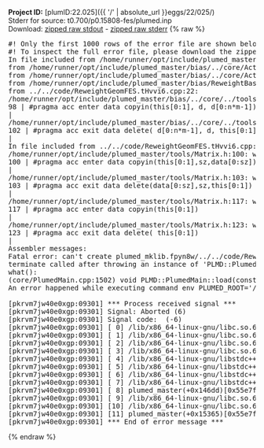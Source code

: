 **Project ID:** [plumID:22.025]({{ '/' | absolute_url }}eggs/22/025/)  
Stderr for source:  t0.700/p0.15808-fes/plumed.inp   
Download: [zipped raw stdout](plumed.inp.plumed_master.stdout.txt.zip) - [zipped raw stderr](plumed.inp.plumed_master.stderr.txt.zip) 
{% raw %}
<pre>
#! Only the first 1000 rows of the error file are shown below
#! To inspect the full error file, please download the zipped raw stderr file above
In file included from /home/runner/opt/include/plumed_master/bias/../core/../tools/Tools.h:27,
from /home/runner/opt/include/plumed_master/bias/../core/Action.h:28,
from /home/runner/opt/include/plumed_master/bias/../core/ActionWithValue.h:25,
from /home/runner/opt/include/plumed_master/bias/ReweightBase.h:25,
from ../../code/ReweightGeomFES.tHvvi6.cpp:22:
/home/runner/opt/include/plumed_master/bias/../core/../tools/Tensor.h:98: warning: ignoring ‘#pragma acc enter’ [-Wunknown-pragmas]
98 | #pragma acc enter data copyin(this[0:1], d, d[0:n*m-1])
|
/home/runner/opt/include/plumed_master/bias/../core/../tools/Tensor.h:102: warning: ignoring ‘#pragma acc exit’ [-Wunknown-pragmas]
102 | #pragma acc exit data delete( d[0:n*m-1], d, this[0:1])
|
In file included from ../../code/ReweightGeomFES.tHvvi6.cpp:24:
/home/runner/opt/include/plumed_master/tools/Matrix.h:100: warning: ignoring ‘#pragma acc enter’ [-Wunknown-pragmas]
100 | #pragma acc enter data copyin(this[0:1],sz,data[0:sz])
|
/home/runner/opt/include/plumed_master/tools/Matrix.h:103: warning: ignoring ‘#pragma acc exit’ [-Wunknown-pragmas]
103 | #pragma acc exit data delete(data[0:sz],sz,this[0:1])
|
/home/runner/opt/include/plumed_master/tools/Matrix.h:117: warning: ignoring ‘#pragma acc enter’ [-Wunknown-pragmas]
117 | #pragma acc enter data copyin(this[0:1])
|
/home/runner/opt/include/plumed_master/tools/Matrix.h:123: warning: ignoring ‘#pragma acc exit’ [-Wunknown-pragmas]
123 | #pragma acc exit data delete( this[0:1])
|
Assembler messages:
Fatal error: can't create plumed_mklib.fpyn8w/../../code/ReweightGeomFES.o: No such file or directory
terminate called after throwing an instance of 'PLMD::Plumed::ExceptionError'
what():
(core/PlumedMain.cpp:1502) void PLMD::PlumedMain::load(const std::string&)
An error happened while executing command env PLUMED_ROOT='/home/runner/opt/lib/plumed_master' PLUMED_VERSION='2.11.0-dev' PLUMED_HTMLDIR='/home/runner/opt/share/doc/plumed_master' PLUMED_INCLUDEDIR='/home/runner/opt/include' PLUMED_PROGRAM_NAME='plumed_master' PLUMED_IS_INSTALLED='yes' "/home/runner/opt/lib/plumed_master"/scripts/mklib.sh -n -o ./../../code/ReweightGeomFES.2.11.0-dev.so ../../code/ReweightGeomFES.cpp

[pkrvm7jw40e0xgp:09301] *** Process received signal ***
[pkrvm7jw40e0xgp:09301] Signal: Aborted (6)
[pkrvm7jw40e0xgp:09301] Signal code:  (-6)
[pkrvm7jw40e0xgp:09301] [ 0] /lib/x86_64-linux-gnu/libc.so.6(+0x45330)[0x7f3f93645330]
[pkrvm7jw40e0xgp:09301] [ 1] /lib/x86_64-linux-gnu/libc.so.6(pthread_kill+0x11c)[0x7f3f9369eb2c]
[pkrvm7jw40e0xgp:09301] [ 2] /lib/x86_64-linux-gnu/libc.so.6(gsignal+0x1e)[0x7f3f9364527e]
[pkrvm7jw40e0xgp:09301] [ 3] /lib/x86_64-linux-gnu/libc.so.6(abort+0xdf)[0x7f3f936288ff]
[pkrvm7jw40e0xgp:09301] [ 4] /lib/x86_64-linux-gnu/libstdc++.so.6(+0xa5ff5)[0x7f3f93aa5ff5]
[pkrvm7jw40e0xgp:09301] [ 5] /lib/x86_64-linux-gnu/libstdc++.so.6(+0xbb0da)[0x7f3f93abb0da]
[pkrvm7jw40e0xgp:09301] [ 6] /lib/x86_64-linux-gnu/libstdc++.so.6(_ZSt10unexpectedv+0x0)[0x7f3f93aa5a55]
[pkrvm7jw40e0xgp:09301] [ 7] /lib/x86_64-linux-gnu/libstdc++.so.6(+0xa5a6f)[0x7f3f93aa5a6f]
[pkrvm7jw40e0xgp:09301] [ 8] plumed_master(+0x146dd)[0x55e7f969c6dd]
[pkrvm7jw40e0xgp:09301] [ 9] /lib/x86_64-linux-gnu/libc.so.6(+0x2a1ca)[0x7f3f9362a1ca]
[pkrvm7jw40e0xgp:09301] [10] /lib/x86_64-linux-gnu/libc.so.6(__libc_start_main+0x8b)[0x7f3f9362a28b]
[pkrvm7jw40e0xgp:09301] [11] plumed_master(+0x15365)[0x55e7f969d365]
[pkrvm7jw40e0xgp:09301] *** End of error message ***
</pre>
{% endraw %}
